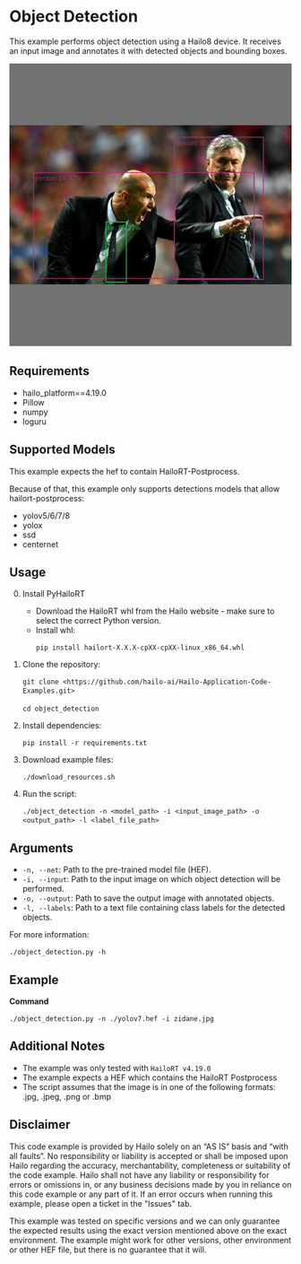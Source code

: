 Object Detection
================

This example performs object detection using a Hailo8 device.
It receives an input image and annotates it with detected objects and bounding boxes.

![output example](./output_image0.jpg)

Requirements
------------

- hailo_platform==4.19.0
- Pillow
- numpy
- loguru

Supported Models
----------------

This example expects the hef to contain HailoRT-Postprocess. 

Because of that, this example only supports detections models that allow hailort-postprocess:
- yolov5/6/7/8
- yolox
- ssd
- centernet
 

Usage
-----

0. Install PyHailoRT
    - Download the HailoRT whl from the Hailo website - make sure to select the correct Python version. 
    - Install whl:
        ```shell script
        pip install hailort-X.X.X-cpXX-cpXX-linux_x86_64.whl
        ```

1. Clone the repository:
    ```shell script
    git clone <https://github.com/hailo-ai/Hailo-Application-Code-Examples.git>
        
    cd object_detection
    ```

2. Install dependencies:
    ```shell script
    pip install -r requirements.txt
    ```

3. Download example files:
    ```shell script
    ./download_resources.sh
    ```

4. Run the script:
    ```shell script
    ./object_detection -n <model_path> -i <input_image_path> -o <output_path> -l <label_file_path>
    ```

Arguments
---------

- ``-n, --net``: Path to the pre-trained model file (HEF).
- ``-i, --input``: Path to the input image on which object detection will be performed.
- ``-o, --output``: Path to save the output image with annotated objects.
- ``-l, --labels``: Path to a text file containing class labels for the detected objects.

For more information:
```shell script
./object_detection.py -h
```
Example 
-------
**Command**
```shell script
./object_detection.py -n ./yolov7.hef -i zidane.jpg
```

Additional Notes
----------------

- The example was only tested with ``HailoRT v4.19.0``
- The example expects a HEF which contains the HailoRT Postprocess
- The script assumes that the image is in one of the following formats: .jpg, .jpeg, .png or .bmp 

Disclaimer
----------
This code example is provided by Hailo solely on an “AS IS” basis and “with all faults”. No responsibility or liability is accepted or shall be imposed upon Hailo regarding the accuracy, merchantability, completeness or suitability of the code example. Hailo shall not have any liability or responsibility for errors or omissions in, or any business decisions made by you in reliance on this code example or any part of it. If an error occurs when running this example, please open a ticket in the "Issues" tab.

This example was tested on specific versions and we can only guarantee the expected results using the exact version mentioned above on the exact environment. The example might work for other versions, other environment or other HEF file, but there is no guarantee that it will.

